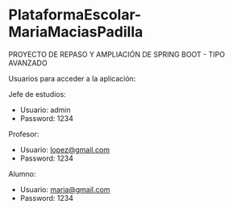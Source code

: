 # PlataformaEscolar-MariaMaciasPadilla
PROYECTO DE REPASO Y AMPLIACIÓN DE SPRING BOOT - TIPO AVANZADO

Usuarios para acceder a la aplicación: 

Jefe de estudios: 

- Usuario: admin
- Password: 1234

Profesor:

- Usuario: lopez@gmail.com
- Password: 1234

Alumno:

- Usuario: maria@gmail.com
- Password: 1234
